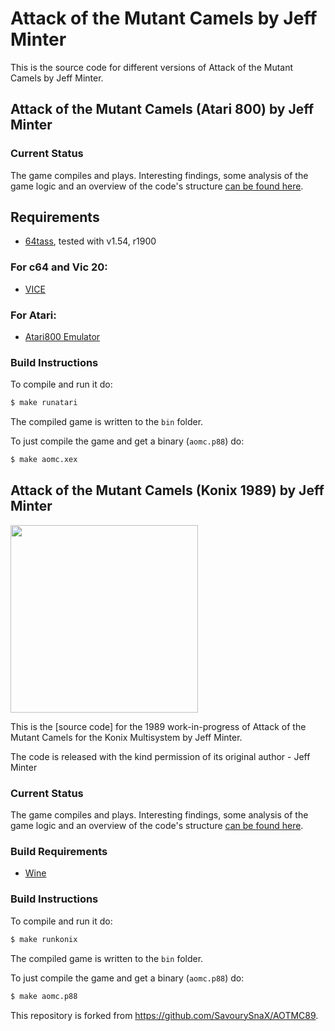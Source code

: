 # Attack of the Mutant Camels by Jeff Minter
This is the source code for different versions of Attack of the Mutant Camels by Jeff Minter.

## Attack of the Mutant Camels (Atari 800) by Jeff Minter

### Current Status
The game compiles and plays. Interesting findings, some analysis of the game logic and an overview of the code's structure [can be found here](https://github.com/mwenge/AOTMC89/tree/master/src).


## Requirements
* [64tass][64tass], tested with v1.54, r1900
### For c64 and Vic 20:
* [VICE][vice]
### For Atari:
* [Atari800 Emulator][atari800]

[64tass]: http://tass64.sourceforge.net/
[vice]: http://vice-emu.sourceforge.net/
[atari800]: https://atari800.github.io/
[https://gridrunner.xyz]: https://mwenge.github.io/gridrunner.xyz
[commented source code]:https://github.com/mwenge/attackofthemutantcamels/blob/master/src/atari800


### Build Instructions
To compile and run it do:

```sh
$ make runatari
```
The compiled game is written to the `bin` folder. 

To just compile the game and get a binary (`aomc.p88`) do:

```sh
$ make aomc.xex
```

## Attack of the Mutant Camels (Konix 1989) by Jeff Minter
<img src="https://s.uvlist.net/n/y2020/06/202907.jpg" height=300>

This is the [source code] for the 1989 work-in-progress of Attack of the Mutant Camels for the Konix Multisystem by Jeff Minter. 


The code is released with the kind permission of its original author - Jeff Minter

### Current Status
The game compiles and plays. Interesting findings, some analysis of the game logic and an overview of the code's structure [can be found here](https://github.com/mwenge/AOTMC89/tree/master/src).


### Build Requirements
* [Wine][wine]

[wine]: https://www.winehq.org/
[commented source code]:https://github.com/mwenge/AOTMC89/blob/master/src/

### Build Instructions
To compile and run it do:

```sh
$ make runkonix
```
The compiled game is written to the `bin` folder. 

To just compile the game and get a binary (`aomc.p88`) do:

```sh
$ make aomc.p88
```

This repository is forked from https://github.com/SavourySnaX/AOTMC89.
